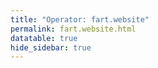 ```yaml
---
title: "Operator: fart.website"
permalink: fart.website.html
datatable: true
hide_sidebar: true
---
```


<div>                        <script type="text/javascript">window.PlotlyConfig = {MathJaxConfig: 'local'};</script>
        <script src="https://cdn.plot.ly/plotly-2.4.2.min.js"></script>                <div id="36823562-0ada-4f53-aae8-81ca2c1b817a" class="plotly-graph-div" style="height:100%; width:100%;"></div>            <script type="text/javascript">                                    window.PLOTLYENV=window.PLOTLYENV || {};                                    if (document.getElementById("36823562-0ada-4f53-aae8-81ca2c1b817a")) {                    Plotly.newPlot(                        "36823562-0ada-4f53-aae8-81ca2c1b817a",                        [{"name":"exit probability (%)","type":"scatter","x":["2020-09-05","2020-09-06","2020-09-08","2020-09-09","2020-09-10","2020-09-11","2020-09-12","2020-09-13","2020-09-14","2020-09-15","2020-09-16","2020-09-17","2020-09-18","2020-09-19","2020-09-20","2020-09-21","2020-09-22","2020-09-23","2020-09-24","2020-09-25","2020-09-26","2020-09-27","2020-09-28","2020-09-29","2020-09-30","2020-10-01","2020-10-02","2020-10-03","2020-10-04","2020-10-05","2020-10-06","2020-10-07","2020-10-08","2020-10-09","2020-10-10","2020-10-11","2020-10-12","2020-10-13","2020-10-14","2020-10-15","2020-10-16","2020-10-17","2020-10-18","2020-10-19","2020-11-01","2020-11-02","2020-11-03","2020-11-04","2020-11-05","2020-11-06","2020-11-07","2020-11-08","2020-11-09","2020-11-10","2020-11-11","2020-11-12","2020-11-13","2020-11-14","2020-12-01","2020-12-02","2020-12-03","2020-12-04","2020-12-05","2020-12-06","2020-12-07","2020-12-09","2020-12-10","2020-12-11","2020-12-12","2020-12-13","2020-12-14","2020-12-16","2020-12-19","2020-12-20","2020-12-22","2020-12-24","2020-12-25","2020-12-26","2020-12-27","2020-12-28","2020-12-29","2020-12-30","2020-12-31","2021-01-01","2021-01-02","2021-01-03","2021-01-04","2021-01-05","2021-01-07","2021-01-08","2021-01-09","2021-01-10","2021-01-11","2021-01-12","2021-01-13","2021-01-14","2021-01-15","2021-02-01","2021-02-02","2021-02-03","2021-02-04","2021-02-05","2021-02-06","2021-02-07","2021-02-08","2021-02-09","2021-02-10","2021-02-11","2021-02-12","2021-02-13","2021-02-14","2021-02-15","2021-02-16","2021-02-17","2021-02-18","2021-02-19","2021-02-20","2021-02-21","2021-02-22","2021-02-23","2021-02-24","2021-02-25","2021-02-26","2021-02-27","2021-02-28","2021-03-01","2021-03-02","2021-03-03","2021-03-04","2021-03-05","2021-03-06","2021-03-07","2021-03-08","2021-03-09","2021-03-10","2021-03-11","2021-03-13","2021-03-14","2021-03-15","2021-03-16","2021-03-17","2021-03-18","2021-03-19","2021-03-20","2021-03-21","2021-03-22","2021-03-23","2021-03-24","2021-03-25","2021-03-26","2021-03-27","2021-03-28","2021-03-29","2021-03-30","2021-03-31","2021-04-01","2021-04-02","2021-04-03","2021-04-04","2021-04-05","2021-04-06","2021-04-07","2021-04-08","2021-04-09","2021-04-10","2021-04-11","2021-04-12","2021-04-13","2021-04-14","2021-04-15","2021-04-16","2021-04-17","2021-04-18","2021-04-19","2021-04-20","2021-04-21","2021-04-22","2021-04-23","2021-04-24","2021-04-25","2021-04-26","2021-04-27","2021-04-28","2021-04-29","2021-04-30","2021-05-01","2021-05-02","2021-05-03","2021-05-04","2021-05-05","2021-05-06","2021-05-07","2021-05-08","2021-05-09","2021-05-10","2021-05-11","2021-05-12","2021-05-13","2021-05-14","2021-05-15","2021-05-16","2021-05-26","2021-05-27","2021-05-28","2021-05-29","2021-05-30","2021-05-31","2021-06-01","2021-06-02","2021-06-03","2021-06-04","2021-06-05","2021-06-06","2021-06-07","2021-06-09","2021-06-10","2021-06-11","2021-06-12","2021-06-13","2021-06-14","2021-06-15","2021-06-16","2021-06-17","2021-06-18","2021-06-19","2021-06-20","2021-06-21","2021-06-22","2021-06-23","2021-06-24","2021-06-25","2021-06-26","2021-06-27","2021-06-28","2021-06-29","2021-06-30","2021-07-01","2021-07-02","2021-07-03","2021-07-04","2021-07-05","2021-07-06","2021-07-07","2021-07-08","2021-07-09","2021-07-10","2021-07-11","2021-07-12","2021-07-13","2021-07-14","2021-07-15","2021-07-16","2021-07-17","2021-07-18","2021-07-19","2021-07-20","2021-07-21","2021-07-22","2021-07-23","2021-07-25","2021-07-26","2021-07-27","2021-07-28","2021-07-29","2021-07-30","2021-07-31","2021-08-01","2021-08-02","2021-08-03","2021-08-04","2021-08-05","2021-08-06","2021-08-07","2021-08-08","2021-08-09","2021-08-10","2021-08-11","2021-08-12","2021-08-13","2021-08-14","2021-08-15","2021-08-16","2021-08-17","2021-08-18","2021-08-19","2021-08-20","2021-08-21","2021-08-22","2021-08-24","2021-08-25","2021-08-26","2021-08-27","2021-08-28","2021-08-29","2021-08-30","2021-08-31","2021-09-01","2021-09-02","2021-09-03","2021-09-04","2021-09-05","2021-09-06","2021-09-07","2021-09-09","2021-09-10","2021-09-11","2021-09-12","2021-09-13","2021-09-14","2021-09-15","2021-09-16","2021-09-17","2021-09-18","2021-09-19","2021-09-20","2021-09-21","2021-09-22","2021-09-23","2021-09-24","2021-09-25","2021-09-26","2021-09-27","2021-09-28","2021-09-29","2021-09-30","2021-10-01","2021-10-02","2021-10-03","2021-10-04","2021-10-05","2021-10-06","2021-10-07","2021-10-08","2021-10-09","2021-10-10","2021-10-11","2021-10-12","2021-10-13","2021-10-14","2021-10-15","2021-10-16","2021-10-17","2021-10-18","2021-10-19","2021-10-20","2021-10-21","2021-10-22","2021-10-23","2021-10-25","2021-10-27","2021-10-28","2021-10-29","2021-10-31","2021-11-01","2021-11-02","2021-11-03","2021-11-04","2021-11-05","2021-11-06","2021-11-07","2021-11-08","2021-11-09","2021-11-10","2021-11-11","2021-11-12","2021-11-13","2021-11-14","2021-11-15","2021-11-16","2021-11-17","2021-11-19","2021-11-20","2021-11-21","2021-11-22","2021-11-23","2021-11-24","2021-11-25","2021-11-27","2021-11-28","2021-11-29","2021-11-30","2021-12-01","2021-12-02","2021-12-03","2021-12-04","2021-12-05","2021-12-06","2021-12-07","2021-12-08","2021-12-09","2021-12-10","2021-12-11","2021-12-12","2021-12-13","2021-12-14","2021-12-15","2021-12-16","2021-12-17","2021-12-18","2021-12-19","2021-12-20","2021-12-21","2021-12-22","2021-12-23","2021-12-25","2021-12-26","2021-12-27","2021-12-28","2021-12-29","2021-12-30","2021-12-31","2022-01-01","2022-01-02","2022-01-03","2022-01-04","2022-01-05","2022-01-06","2022-01-07","2022-01-08","2022-01-09","2022-01-10","2022-01-11","2022-01-12","2022-01-13","2022-01-14","2022-01-15","2022-01-16","2022-01-17","2022-01-18","2022-01-19","2022-01-20","2022-01-21","2022-01-22","2022-01-23","2022-01-24","2022-01-25","2022-01-26","2022-01-27","2022-01-28"],"xaxis":"x","y":[0.0,0.0,0.0,0.0,0.0,0.0,0.0,0.0,0.0,0.0,0.0,0.0,0.0,0.0,0.0,0.0,0.0,0.0,null,null,null,null,null,null,null,0.0,0.0,0.0,0.0,0.0,0.0,0.0,0.0,0.0,0.0,0.0,0.0,null,null,null,null,null,null,null,0.0,0.0,0.0,0.0,0.0,0.0,0.0,null,null,null,null,null,null,null,0.0,0.0,0.0,0.0,0.0,0.0,0.0,0.0,0.0,0.0,0.0,0.0,0.0,0.0,0.0,0.0,0.0,0.0,0.0,0.0,null,null,null,null,null,0.0,0.0,0.0,0.0,0.0,0.0,0.0,null,null,null,null,null,null,null,0.0,0.0,0.0,0.0,0.0,0.0,0.0,0.0,0.0,0.0,0.0,0.0,0.0,0.0,0.0,0.0,0.0,0.0,0.0,0.0,0.0,0.0,0.0,0.0,0.0,0.0,0.0,0.0,0.0,0.0,0.0,0.0,0.0,0.0,0.0,0.0,0.0,0.0,0.0,0.0,0.0,0.0,0.0,0.0,0.0,0.0,0.0,0.0,0.0,0.0,0.0,0.0,0.0,0.0,0.0,0.0,0.0,0.0,0.0,0.0,0.0,0.0,0.0,0.0,0.0,0.0,0.0,0.0,0.0,0.0,0.0,0.0,0.0,0.0,0.0,0.0,0.0,0.0,0.0,0.0,0.0,0.0,0.0,0.0,0.0,0.0,0.0,0.0,0.0,0.0,0.0,0.0,0.0,0.0,0.0,0.0,0.0,null,null,null,null,null,null,null,0.0,0.0,0.0,0.0,0.0,0.0,0.0,0.0,0.0,0.0,0.0,0.0,0.0,0.0,0.0,0.0,0.0,0.0,0.0,0.0,0.0,0.0,null,0.0,null,0.0,0.0,0.0,0.0,0.0,0.0,0.0,0.0,0.0,0.0,0.0,0.0,0.0,0.0,0.0,0.0,0.0,0.0,0.0,0.0,0.0,0.0,0.0,0.0,0.0,0.0,0.0,0.0,0.0,null,0.0,0.0,0.0,0.0,0.0,0.0,0.0,null,0.0,0.0,0.0,0.0,null,0.0,0.0,0.0,0.0,0.0,0.0,0.0,0.0,0.0,0.0,0.0,0.0,0.0,0.0,0.0,0.0,0.0,0.0,0.0,0.0,0.0,0.0,0.0,0.0,0.0,0.0,0.0,0.0,0.0,0.0,0.0,0.0,0.0,0.0,0.0,0.0,0.0,0.0,0.0,0.0,0.0,0.0,0.0,0.0,0.0,0.0,0.0,0.0,0.0,0.0,0.0,0.0,0.0,0.0,0.0,0.0,0.0,0.0,0.0,0.0,0.0,0.0,0.0,0.0,0.0,0.0,0.0,0.0,null,null,0.0,0.0,0.0,0.0,0.0,0.0,null,null,0.0,null,null,null,null,0.0,null,null,null,null,null,null,0.0,null,null,0.0,0.0,null,0.0,null,0.0,0.0,0.0,0.0,0.0,0.0,0.0,0.0,0.0,0.0,0.0,0.0,0.0,0.0,0.0,0.0,0.0,0.0,0.0,0.0,0.0,0.0,0.0,0.0,0.0,0.0,0.0,0.0,0.0,0.0,0.0,0.0,0.0,0.0,0.0,0.0,0.0,0.0,null,0.0,0.0,0.0,0.0,0.0,0.0,0.0,null,0.0,0.0,0.0,0.0,0.0,0.0,0.0,0.0,0.0,0.0,0.0,0.0,0.0,0.0,0.0,0.0,0.0,0.0,0.0,0.0,0.0,0.0,0.0,0.0,0.0],"yaxis":"y"},{"name":"guard probability (%)","type":"scatter","x":["2020-09-05","2020-09-06","2020-09-08","2020-09-09","2020-09-10","2020-09-11","2020-09-12","2020-09-13","2020-09-14","2020-09-15","2020-09-16","2020-09-17","2020-09-18","2020-09-19","2020-09-20","2020-09-21","2020-09-22","2020-09-23","2020-09-24","2020-09-25","2020-09-26","2020-09-27","2020-09-28","2020-09-29","2020-09-30","2020-10-01","2020-10-02","2020-10-03","2020-10-04","2020-10-05","2020-10-06","2020-10-07","2020-10-08","2020-10-09","2020-10-10","2020-10-11","2020-10-12","2020-10-13","2020-10-14","2020-10-15","2020-10-16","2020-10-17","2020-10-18","2020-10-19","2020-11-01","2020-11-02","2020-11-03","2020-11-04","2020-11-05","2020-11-06","2020-11-07","2020-11-08","2020-11-09","2020-11-10","2020-11-11","2020-11-12","2020-11-13","2020-11-14","2020-12-01","2020-12-02","2020-12-03","2020-12-04","2020-12-05","2020-12-06","2020-12-07","2020-12-09","2020-12-10","2020-12-11","2020-12-12","2020-12-13","2020-12-14","2020-12-16","2020-12-19","2020-12-20","2020-12-22","2020-12-24","2020-12-25","2020-12-26","2020-12-27","2020-12-28","2020-12-29","2020-12-30","2020-12-31","2021-01-01","2021-01-02","2021-01-03","2021-01-04","2021-01-05","2021-01-07","2021-01-08","2021-01-09","2021-01-10","2021-01-11","2021-01-12","2021-01-13","2021-01-14","2021-01-15","2021-02-01","2021-02-02","2021-02-03","2021-02-04","2021-02-05","2021-02-06","2021-02-07","2021-02-08","2021-02-09","2021-02-10","2021-02-11","2021-02-12","2021-02-13","2021-02-14","2021-02-15","2021-02-16","2021-02-17","2021-02-18","2021-02-19","2021-02-20","2021-02-21","2021-02-22","2021-02-23","2021-02-24","2021-02-25","2021-02-26","2021-02-27","2021-02-28","2021-03-01","2021-03-02","2021-03-03","2021-03-04","2021-03-05","2021-03-06","2021-03-07","2021-03-08","2021-03-09","2021-03-10","2021-03-11","2021-03-13","2021-03-14","2021-03-15","2021-03-16","2021-03-17","2021-03-18","2021-03-19","2021-03-20","2021-03-21","2021-03-22","2021-03-23","2021-03-24","2021-03-25","2021-03-26","2021-03-27","2021-03-28","2021-03-29","2021-03-30","2021-03-31","2021-04-01","2021-04-02","2021-04-03","2021-04-04","2021-04-05","2021-04-06","2021-04-07","2021-04-08","2021-04-09","2021-04-10","2021-04-11","2021-04-12","2021-04-13","2021-04-14","2021-04-15","2021-04-16","2021-04-17","2021-04-18","2021-04-19","2021-04-20","2021-04-21","2021-04-22","2021-04-23","2021-04-24","2021-04-25","2021-04-26","2021-04-27","2021-04-28","2021-04-29","2021-04-30","2021-05-01","2021-05-02","2021-05-03","2021-05-04","2021-05-05","2021-05-06","2021-05-07","2021-05-08","2021-05-09","2021-05-10","2021-05-11","2021-05-12","2021-05-13","2021-05-14","2021-05-15","2021-05-16","2021-05-26","2021-05-27","2021-05-28","2021-05-29","2021-05-30","2021-05-31","2021-06-01","2021-06-02","2021-06-03","2021-06-04","2021-06-05","2021-06-06","2021-06-07","2021-06-09","2021-06-10","2021-06-11","2021-06-12","2021-06-13","2021-06-14","2021-06-15","2021-06-16","2021-06-17","2021-06-18","2021-06-19","2021-06-20","2021-06-21","2021-06-22","2021-06-23","2021-06-24","2021-06-25","2021-06-26","2021-06-27","2021-06-28","2021-06-29","2021-06-30","2021-07-01","2021-07-02","2021-07-03","2021-07-04","2021-07-05","2021-07-06","2021-07-07","2021-07-08","2021-07-09","2021-07-10","2021-07-11","2021-07-12","2021-07-13","2021-07-14","2021-07-15","2021-07-16","2021-07-17","2021-07-18","2021-07-19","2021-07-20","2021-07-21","2021-07-22","2021-07-23","2021-07-25","2021-07-26","2021-07-27","2021-07-28","2021-07-29","2021-07-30","2021-07-31","2021-08-01","2021-08-02","2021-08-03","2021-08-04","2021-08-05","2021-08-06","2021-08-07","2021-08-08","2021-08-09","2021-08-10","2021-08-11","2021-08-12","2021-08-13","2021-08-14","2021-08-15","2021-08-16","2021-08-17","2021-08-18","2021-08-19","2021-08-20","2021-08-21","2021-08-22","2021-08-24","2021-08-25","2021-08-26","2021-08-27","2021-08-28","2021-08-29","2021-08-30","2021-08-31","2021-09-01","2021-09-02","2021-09-03","2021-09-04","2021-09-05","2021-09-06","2021-09-07","2021-09-09","2021-09-10","2021-09-11","2021-09-12","2021-09-13","2021-09-14","2021-09-15","2021-09-16","2021-09-17","2021-09-18","2021-09-19","2021-09-20","2021-09-21","2021-09-22","2021-09-23","2021-09-24","2021-09-25","2021-09-26","2021-09-27","2021-09-28","2021-09-29","2021-09-30","2021-10-01","2021-10-02","2021-10-03","2021-10-04","2021-10-05","2021-10-06","2021-10-07","2021-10-08","2021-10-09","2021-10-10","2021-10-11","2021-10-12","2021-10-13","2021-10-14","2021-10-15","2021-10-16","2021-10-17","2021-10-18","2021-10-19","2021-10-20","2021-10-21","2021-10-22","2021-10-23","2021-10-25","2021-10-27","2021-10-28","2021-10-29","2021-10-31","2021-11-01","2021-11-02","2021-11-03","2021-11-04","2021-11-05","2021-11-06","2021-11-07","2021-11-08","2021-11-09","2021-11-10","2021-11-11","2021-11-12","2021-11-13","2021-11-14","2021-11-15","2021-11-16","2021-11-17","2021-11-19","2021-11-20","2021-11-21","2021-11-22","2021-11-23","2021-11-24","2021-11-25","2021-11-27","2021-11-28","2021-11-29","2021-11-30","2021-12-01","2021-12-02","2021-12-03","2021-12-04","2021-12-05","2021-12-06","2021-12-07","2021-12-08","2021-12-09","2021-12-10","2021-12-11","2021-12-12","2021-12-13","2021-12-14","2021-12-15","2021-12-16","2021-12-17","2021-12-18","2021-12-19","2021-12-20","2021-12-21","2021-12-22","2021-12-23","2021-12-25","2021-12-26","2021-12-27","2021-12-28","2021-12-29","2021-12-30","2021-12-31","2022-01-01","2022-01-02","2022-01-03","2022-01-04","2022-01-05","2022-01-06","2022-01-07","2022-01-08","2022-01-09","2022-01-10","2022-01-11","2022-01-12","2022-01-13","2022-01-14","2022-01-15","2022-01-16","2022-01-17","2022-01-18","2022-01-19","2022-01-20","2022-01-21","2022-01-22","2022-01-23","2022-01-24","2022-01-25","2022-01-26","2022-01-27","2022-01-28"],"xaxis":"x","y":[0.0,0.0,0.0,0.0,0.0,0.0,0.0,0.0,0.0,0.0,0.0,0.0,0.0,0.0,0.0,0.0,0.0,0.0,null,null,null,null,null,null,null,0.0,0.0,0.0,0.0,0.0,0.0,0.0,0.0,0.0,0.0,0.0,0.0,null,null,null,null,null,null,null,0.0,0.0,0.0,0.0,0.0,0.0,0.0,null,null,null,null,null,null,null,0.0,0.0,0.0,0.0,0.0,0.0,0.0,0.0,0.0,0.0,0.0,0.0,0.0,0.0,0.0,0.0,0.0,0.0,0.0,0.0,null,null,null,null,null,0.0,0.0,0.0,0.0,0.0,0.0,0.0,null,null,null,null,null,null,null,0.0,0.0,0.0,0.0,0.0,0.0,0.0,0.0,0.0,0.0,0.0,0.0,0.0,0.0,0.0,0.0,0.0,0.0,0.0,0.0,0.0,0.0,0.0,0.0,0.0,0.0,0.0,0.0,0.0,0.0,0.0,0.0,0.0,0.0,0.0,0.0,0.0,0.0,0.0,0.0,0.0,0.0,0.0,0.0,0.0,0.0,0.0,0.0,0.0,0.0,0.0,0.0,0.0,0.0,0.0,0.0,0.0,0.0,0.0,0.0,0.0,0.0,0.0,0.0,0.0,0.0,0.0,0.0,0.0,0.0,0.0,0.0,0.0,0.0,0.0,0.0,0.0,0.0,0.0,0.0,0.0,0.0,0.0,0.0,0.0,0.0,0.0,0.0,0.0,0.0,0.0,0.0,0.0,0.0,0.0,0.0,0.0,null,null,null,null,null,null,null,0.0,0.0,0.0,0.0,0.0,0.0,0.0,0.0,0.0,0.0,0.0,0.0,0.0,0.0,0.0,0.0,0.0,0.0,0.0,0.0,0.0,0.0,null,0.0,null,0.0,0.0,0.0,0.0,0.0,0.0,0.0,0.0,0.0,0.0,0.0,0.0,0.0,0.0,0.0,0.0,0.0,0.0,0.0,0.0,0.0,0.0,0.0,0.0,0.0,0.0,0.0,0.0,0.0,null,0.0,0.0,0.0,0.0,0.0,0.0,0.0,null,0.0,0.0,0.0,0.0,null,0.0,0.0,0.0,0.0,0.0,0.0,0.0,0.0,0.0,0.0,0.0,0.0,0.0,0.0,0.0,0.0,0.0,0.0,0.0,0.0,0.0,0.0,0.0,0.0,0.0,0.0,0.0,0.0,0.0,0.0,0.0,0.0,0.0,0.0,0.0,0.0,0.0,0.0,0.0,0.0,0.0,0.0,0.0,0.0,0.0,0.0,0.0,0.0,0.0,0.0,0.0,0.0,0.0,0.0,0.0,0.0,0.0,0.0,0.0,0.0,0.0,0.0,0.0,0.0,0.0,0.0,0.0,0.0,null,null,0.0,0.0,0.0,0.0,0.0,0.0,null,null,0.0,null,null,null,null,0.0,null,null,null,null,null,null,0.0,null,null,0.0,0.0,null,0.0,null,0.0,0.0,0.0,0.0,0.0,0.0,0.0,0.0,0.0,0.0,0.0,0.0,0.0,0.0,0.0,0.0,0.0,0.0,0.0,0.0,0.0,0.0,0.0,0.0,0.0,0.0,0.0,0.0,0.0,0.0,0.0,0.0,0.0,0.0,0.0,0.0,0.0,0.0,null,0.0,0.0,0.0,0.0,0.0,0.0,0.0,null,0.0,0.0,0.0,0.0,0.0,0.0,0.0,0.0,0.0,0.0,0.0,0.0,0.0,0.0,0.0,0.0,0.0,0.0,0.0,0.0,0.0,0.0,0.0,0.0,0.0],"yaxis":"y"},{"name":"advertised bandwidth","type":"scatter","x":["2020-09-05","2020-09-06","2020-09-08","2020-09-09","2020-09-10","2020-09-11","2020-09-12","2020-09-13","2020-09-14","2020-09-15","2020-09-16","2020-09-17","2020-09-18","2020-09-19","2020-09-20","2020-09-21","2020-09-22","2020-09-23","2020-09-24","2020-09-25","2020-09-26","2020-09-27","2020-09-28","2020-09-29","2020-09-30","2020-10-01","2020-10-02","2020-10-03","2020-10-04","2020-10-05","2020-10-06","2020-10-07","2020-10-08","2020-10-09","2020-10-10","2020-10-11","2020-10-12","2020-10-13","2020-10-14","2020-10-15","2020-10-16","2020-10-17","2020-10-18","2020-10-19","2020-11-01","2020-11-02","2020-11-03","2020-11-04","2020-11-05","2020-11-06","2020-11-07","2020-11-08","2020-11-09","2020-11-10","2020-11-11","2020-11-12","2020-11-13","2020-11-14","2020-12-01","2020-12-02","2020-12-03","2020-12-04","2020-12-05","2020-12-06","2020-12-07","2020-12-09","2020-12-10","2020-12-11","2020-12-12","2020-12-13","2020-12-14","2020-12-16","2020-12-19","2020-12-20","2020-12-22","2020-12-24","2020-12-25","2020-12-26","2020-12-27","2020-12-28","2020-12-29","2020-12-30","2020-12-31","2021-01-01","2021-01-02","2021-01-03","2021-01-04","2021-01-05","2021-01-07","2021-01-08","2021-01-09","2021-01-10","2021-01-11","2021-01-12","2021-01-13","2021-01-14","2021-01-15","2021-02-01","2021-02-02","2021-02-03","2021-02-04","2021-02-05","2021-02-06","2021-02-07","2021-02-08","2021-02-09","2021-02-10","2021-02-11","2021-02-12","2021-02-13","2021-02-14","2021-02-15","2021-02-16","2021-02-17","2021-02-18","2021-02-19","2021-02-20","2021-02-21","2021-02-22","2021-02-23","2021-02-24","2021-02-25","2021-02-26","2021-02-27","2021-02-28","2021-03-01","2021-03-02","2021-03-03","2021-03-04","2021-03-05","2021-03-06","2021-03-07","2021-03-08","2021-03-09","2021-03-10","2021-03-11","2021-03-13","2021-03-14","2021-03-15","2021-03-16","2021-03-17","2021-03-18","2021-03-19","2021-03-20","2021-03-21","2021-03-22","2021-03-23","2021-03-24","2021-03-25","2021-03-26","2021-03-27","2021-03-28","2021-03-29","2021-03-30","2021-03-31","2021-04-01","2021-04-02","2021-04-03","2021-04-04","2021-04-05","2021-04-06","2021-04-07","2021-04-08","2021-04-09","2021-04-10","2021-04-11","2021-04-12","2021-04-13","2021-04-14","2021-04-15","2021-04-16","2021-04-17","2021-04-18","2021-04-19","2021-04-20","2021-04-21","2021-04-22","2021-04-23","2021-04-24","2021-04-25","2021-04-26","2021-04-27","2021-04-28","2021-04-29","2021-04-30","2021-05-01","2021-05-02","2021-05-03","2021-05-04","2021-05-05","2021-05-06","2021-05-07","2021-05-08","2021-05-09","2021-05-10","2021-05-11","2021-05-12","2021-05-13","2021-05-14","2021-05-15","2021-05-16","2021-05-26","2021-05-27","2021-05-28","2021-05-29","2021-05-30","2021-05-31","2021-06-01","2021-06-02","2021-06-03","2021-06-04","2021-06-05","2021-06-06","2021-06-07","2021-06-09","2021-06-10","2021-06-11","2021-06-12","2021-06-13","2021-06-14","2021-06-15","2021-06-16","2021-06-17","2021-06-18","2021-06-19","2021-06-20","2021-06-21","2021-06-22","2021-06-23","2021-06-24","2021-06-25","2021-06-26","2021-06-27","2021-06-28","2021-06-29","2021-06-30","2021-07-01","2021-07-02","2021-07-03","2021-07-04","2021-07-05","2021-07-06","2021-07-07","2021-07-08","2021-07-09","2021-07-10","2021-07-11","2021-07-12","2021-07-13","2021-07-14","2021-07-15","2021-07-16","2021-07-17","2021-07-18","2021-07-19","2021-07-20","2021-07-21","2021-07-22","2021-07-23","2021-07-25","2021-07-26","2021-07-27","2021-07-28","2021-07-29","2021-07-30","2021-07-31","2021-08-01","2021-08-02","2021-08-03","2021-08-04","2021-08-05","2021-08-06","2021-08-07","2021-08-08","2021-08-09","2021-08-10","2021-08-11","2021-08-12","2021-08-13","2021-08-14","2021-08-15","2021-08-16","2021-08-17","2021-08-18","2021-08-19","2021-08-20","2021-08-21","2021-08-22","2021-08-24","2021-08-25","2021-08-26","2021-08-27","2021-08-28","2021-08-29","2021-08-30","2021-08-31","2021-09-01","2021-09-02","2021-09-03","2021-09-04","2021-09-05","2021-09-06","2021-09-07","2021-09-09","2021-09-10","2021-09-11","2021-09-12","2021-09-13","2021-09-14","2021-09-15","2021-09-16","2021-09-17","2021-09-18","2021-09-19","2021-09-20","2021-09-21","2021-09-22","2021-09-23","2021-09-24","2021-09-25","2021-09-26","2021-09-27","2021-09-28","2021-09-29","2021-09-30","2021-10-01","2021-10-02","2021-10-03","2021-10-04","2021-10-05","2021-10-06","2021-10-07","2021-10-08","2021-10-09","2021-10-10","2021-10-11","2021-10-12","2021-10-13","2021-10-14","2021-10-15","2021-10-16","2021-10-17","2021-10-18","2021-10-19","2021-10-20","2021-10-21","2021-10-22","2021-10-23","2021-10-25","2021-10-27","2021-10-28","2021-10-29","2021-10-31","2021-11-01","2021-11-02","2021-11-03","2021-11-04","2021-11-05","2021-11-06","2021-11-07","2021-11-08","2021-11-09","2021-11-10","2021-11-11","2021-11-12","2021-11-13","2021-11-14","2021-11-15","2021-11-16","2021-11-17","2021-11-19","2021-11-20","2021-11-21","2021-11-22","2021-11-23","2021-11-24","2021-11-25","2021-11-27","2021-11-28","2021-11-29","2021-11-30","2021-12-01","2021-12-02","2021-12-03","2021-12-04","2021-12-05","2021-12-06","2021-12-07","2021-12-08","2021-12-09","2021-12-10","2021-12-11","2021-12-12","2021-12-13","2021-12-14","2021-12-15","2021-12-16","2021-12-17","2021-12-18","2021-12-19","2021-12-20","2021-12-21","2021-12-22","2021-12-23","2021-12-25","2021-12-26","2021-12-27","2021-12-28","2021-12-29","2021-12-30","2021-12-31","2022-01-01","2022-01-02","2022-01-03","2022-01-04","2022-01-05","2022-01-06","2022-01-07","2022-01-08","2022-01-09","2022-01-10","2022-01-11","2022-01-12","2022-01-13","2022-01-14","2022-01-15","2022-01-16","2022-01-17","2022-01-18","2022-01-19","2022-01-20","2022-01-21","2022-01-22","2022-01-23","2022-01-24","2022-01-25","2022-01-26","2022-01-27","2022-01-28"],"xaxis":"x","y":[0.0,0.0,0.01,0.01,0.01,0.01,0.02,0.02,0.03,0.03,0.03,0.03,0.03,0.02,0.03,0.03,0.03,0.03,0.03,0.03,0.03,0.03,0.03,0.03,0.03,0.0,0.0,0.03,0.03,0.03,0.03,0.03,0.03,0.03,0.03,0.03,0.04,0.04,0.04,0.04,0.04,0.04,0.04,0.04,0.0,0.04,0.04,0.04,0.04,0.04,0.05,0.05,0.05,0.05,0.05,0.05,0.05,0.05,0.0,0.0,0.03,0.03,0.03,0.03,0.03,0.02,0.02,0.02,0.02,0.02,0.02,0.02,0.02,0.02,0.02,0.02,0.03,0.03,0.03,0.03,0.03,0.03,0.03,0.03,0.02,0.05,0.05,0.05,0.05,0.05,0.05,0.05,0.05,0.05,0.05,0.05,0.05,0.01,0.01,0.01,0.01,0.01,0.01,0.01,0.01,0.01,0.01,0.01,0.01,0.01,0.01,0.01,0.01,0.01,0.01,0.01,0.01,0.01,0.01,0.01,0.01,0.01,0.01,0.01,0.01,0.01,0.01,0.01,0.01,0.01,0.01,0.01,0.01,0.01,0.01,0.01,0.01,0.01,0.01,0.01,0.01,0.01,0.01,0.01,0.01,0.01,0.01,0.01,0.01,0.01,0.01,0.01,0.01,0.01,0.01,0.01,0.01,0.01,0.01,0.01,0.01,0.01,0.01,0.01,0.01,0.01,0.01,0.01,0.01,0.01,0.01,0.01,0.01,0.01,0.01,0.01,0.01,0.01,0.01,0.01,0.01,0.01,0.01,0.01,0.01,0.01,0.01,0.01,0.01,0.01,0.01,0.01,0.01,0.01,0.01,0.01,0.01,0.01,0.01,0.01,0.01,0.0,0.01,0.01,0.01,0.01,0.01,0.01,0.01,0.01,0.01,0.01,0.01,0.01,0.01,0.01,0.01,0.01,0.01,0.01,0.01,0.01,0.01,0.01,0.01,0.01,0.01,0.01,0.01,0.01,0.01,0.01,0.01,0.01,0.01,0.01,0.01,0.01,0.01,0.01,0.01,0.01,0.01,0.01,0.01,0.01,0.01,0.01,0.01,0.01,0.01,0.01,0.01,0.01,0.01,0.01,0.01,0.01,0.01,0.01,0.01,0.01,0.01,0.01,0.01,0.01,0.01,0.01,0.01,0.01,0.01,0.01,0.01,0.01,0.01,0.01,0.01,0.01,0.01,0.01,0.01,0.01,0.01,0.01,0.01,0.01,0.01,0.01,0.01,0.01,0.01,0.01,0.01,0.01,0.01,0.01,0.01,0.01,0.01,0.01,0.01,0.01,0.01,0.01,0.01,0.01,0.01,0.01,0.01,0.01,0.01,0.01,0.01,0.01,0.01,0.01,0.01,0.01,0.01,0.01,0.01,0.01,0.01,0.01,0.01,0.01,0.01,0.01,0.01,0.01,0.01,0.01,0.01,0.01,0.01,0.01,0.01,0.01,0.01,0.01,0.01,0.01,0.01,0.01,0.01,0.01,0.01,0.01,0.01,0.01,0.01,0.01,0.01,0.01,0.01,0.01,0.01,0.01,0.01,0.01,0.01,0.01,0.01,0.01,0.01,0.01,0.01,0.01,0.01,0.01,0.01,0.01,0.01,0.01,0.01,0.01,0.01,0.01,0.01,0.01,0.01,0.01,0.01,0.01,0.01,0.01,0.01,0.01,0.01,0.01,0.01,0.01,0.01,0.01,0.01,0.01,0.01,0.01,0.01,0.01,0.01,0.01,0.01,0.01,0.01,0.01,0.01,0.01,0.01,0.01,0.01,0.01,0.01,0.01,0.01,0.01,0.01,0.01,0.01,0.01,0.01,0.01,0.01,0.01,0.01,0.01,0.01,0.01,0.01,0.01,0.01,0.01,0.01,0.01,0.01,0.01,0.01,0.01,0.01],"yaxis":"y2"}],                        {"hovermode":"x","template":{"data":{"bar":[{"error_x":{"color":"#2a3f5f"},"error_y":{"color":"#2a3f5f"},"marker":{"line":{"color":"#E5ECF6","width":0.5},"pattern":{"fillmode":"overlay","size":10,"solidity":0.2}},"type":"bar"}],"barpolar":[{"marker":{"line":{"color":"#E5ECF6","width":0.5},"pattern":{"fillmode":"overlay","size":10,"solidity":0.2}},"type":"barpolar"}],"carpet":[{"aaxis":{"endlinecolor":"#2a3f5f","gridcolor":"white","linecolor":"white","minorgridcolor":"white","startlinecolor":"#2a3f5f"},"baxis":{"endlinecolor":"#2a3f5f","gridcolor":"white","linecolor":"white","minorgridcolor":"white","startlinecolor":"#2a3f5f"},"type":"carpet"}],"choropleth":[{"colorbar":{"outlinewidth":0,"ticks":""},"type":"choropleth"}],"contour":[{"colorbar":{"outlinewidth":0,"ticks":""},"colorscale":[[0.0,"#0d0887"],[0.1111111111111111,"#46039f"],[0.2222222222222222,"#7201a8"],[0.3333333333333333,"#9c179e"],[0.4444444444444444,"#bd3786"],[0.5555555555555556,"#d8576b"],[0.6666666666666666,"#ed7953"],[0.7777777777777778,"#fb9f3a"],[0.8888888888888888,"#fdca26"],[1.0,"#f0f921"]],"type":"contour"}],"contourcarpet":[{"colorbar":{"outlinewidth":0,"ticks":""},"type":"contourcarpet"}],"heatmap":[{"colorbar":{"outlinewidth":0,"ticks":""},"colorscale":[[0.0,"#0d0887"],[0.1111111111111111,"#46039f"],[0.2222222222222222,"#7201a8"],[0.3333333333333333,"#9c179e"],[0.4444444444444444,"#bd3786"],[0.5555555555555556,"#d8576b"],[0.6666666666666666,"#ed7953"],[0.7777777777777778,"#fb9f3a"],[0.8888888888888888,"#fdca26"],[1.0,"#f0f921"]],"type":"heatmap"}],"heatmapgl":[{"colorbar":{"outlinewidth":0,"ticks":""},"colorscale":[[0.0,"#0d0887"],[0.1111111111111111,"#46039f"],[0.2222222222222222,"#7201a8"],[0.3333333333333333,"#9c179e"],[0.4444444444444444,"#bd3786"],[0.5555555555555556,"#d8576b"],[0.6666666666666666,"#ed7953"],[0.7777777777777778,"#fb9f3a"],[0.8888888888888888,"#fdca26"],[1.0,"#f0f921"]],"type":"heatmapgl"}],"histogram":[{"marker":{"pattern":{"fillmode":"overlay","size":10,"solidity":0.2}},"type":"histogram"}],"histogram2d":[{"colorbar":{"outlinewidth":0,"ticks":""},"colorscale":[[0.0,"#0d0887"],[0.1111111111111111,"#46039f"],[0.2222222222222222,"#7201a8"],[0.3333333333333333,"#9c179e"],[0.4444444444444444,"#bd3786"],[0.5555555555555556,"#d8576b"],[0.6666666666666666,"#ed7953"],[0.7777777777777778,"#fb9f3a"],[0.8888888888888888,"#fdca26"],[1.0,"#f0f921"]],"type":"histogram2d"}],"histogram2dcontour":[{"colorbar":{"outlinewidth":0,"ticks":""},"colorscale":[[0.0,"#0d0887"],[0.1111111111111111,"#46039f"],[0.2222222222222222,"#7201a8"],[0.3333333333333333,"#9c179e"],[0.4444444444444444,"#bd3786"],[0.5555555555555556,"#d8576b"],[0.6666666666666666,"#ed7953"],[0.7777777777777778,"#fb9f3a"],[0.8888888888888888,"#fdca26"],[1.0,"#f0f921"]],"type":"histogram2dcontour"}],"mesh3d":[{"colorbar":{"outlinewidth":0,"ticks":""},"type":"mesh3d"}],"parcoords":[{"line":{"colorbar":{"outlinewidth":0,"ticks":""}},"type":"parcoords"}],"pie":[{"automargin":true,"type":"pie"}],"scatter":[{"marker":{"colorbar":{"outlinewidth":0,"ticks":""}},"type":"scatter"}],"scatter3d":[{"line":{"colorbar":{"outlinewidth":0,"ticks":""}},"marker":{"colorbar":{"outlinewidth":0,"ticks":""}},"type":"scatter3d"}],"scattercarpet":[{"marker":{"colorbar":{"outlinewidth":0,"ticks":""}},"type":"scattercarpet"}],"scattergeo":[{"marker":{"colorbar":{"outlinewidth":0,"ticks":""}},"type":"scattergeo"}],"scattergl":[{"marker":{"colorbar":{"outlinewidth":0,"ticks":""}},"type":"scattergl"}],"scattermapbox":[{"marker":{"colorbar":{"outlinewidth":0,"ticks":""}},"type":"scattermapbox"}],"scatterpolar":[{"marker":{"colorbar":{"outlinewidth":0,"ticks":""}},"type":"scatterpolar"}],"scatterpolargl":[{"marker":{"colorbar":{"outlinewidth":0,"ticks":""}},"type":"scatterpolargl"}],"scatterternary":[{"marker":{"colorbar":{"outlinewidth":0,"ticks":""}},"type":"scatterternary"}],"surface":[{"colorbar":{"outlinewidth":0,"ticks":""},"colorscale":[[0.0,"#0d0887"],[0.1111111111111111,"#46039f"],[0.2222222222222222,"#7201a8"],[0.3333333333333333,"#9c179e"],[0.4444444444444444,"#bd3786"],[0.5555555555555556,"#d8576b"],[0.6666666666666666,"#ed7953"],[0.7777777777777778,"#fb9f3a"],[0.8888888888888888,"#fdca26"],[1.0,"#f0f921"]],"type":"surface"}],"table":[{"cells":{"fill":{"color":"#EBF0F8"},"line":{"color":"white"}},"header":{"fill":{"color":"#C8D4E3"},"line":{"color":"white"}},"type":"table"}]},"layout":{"annotationdefaults":{"arrowcolor":"#2a3f5f","arrowhead":0,"arrowwidth":1},"autotypenumbers":"strict","coloraxis":{"colorbar":{"outlinewidth":0,"ticks":""}},"colorscale":{"diverging":[[0,"#8e0152"],[0.1,"#c51b7d"],[0.2,"#de77ae"],[0.3,"#f1b6da"],[0.4,"#fde0ef"],[0.5,"#f7f7f7"],[0.6,"#e6f5d0"],[0.7,"#b8e186"],[0.8,"#7fbc41"],[0.9,"#4d9221"],[1,"#276419"]],"sequential":[[0.0,"#0d0887"],[0.1111111111111111,"#46039f"],[0.2222222222222222,"#7201a8"],[0.3333333333333333,"#9c179e"],[0.4444444444444444,"#bd3786"],[0.5555555555555556,"#d8576b"],[0.6666666666666666,"#ed7953"],[0.7777777777777778,"#fb9f3a"],[0.8888888888888888,"#fdca26"],[1.0,"#f0f921"]],"sequentialminus":[[0.0,"#0d0887"],[0.1111111111111111,"#46039f"],[0.2222222222222222,"#7201a8"],[0.3333333333333333,"#9c179e"],[0.4444444444444444,"#bd3786"],[0.5555555555555556,"#d8576b"],[0.6666666666666666,"#ed7953"],[0.7777777777777778,"#fb9f3a"],[0.8888888888888888,"#fdca26"],[1.0,"#f0f921"]]},"colorway":["#636efa","#EF553B","#00cc96","#ab63fa","#FFA15A","#19d3f3","#FF6692","#B6E880","#FF97FF","#FECB52"],"font":{"color":"#2a3f5f"},"geo":{"bgcolor":"white","lakecolor":"white","landcolor":"#E5ECF6","showlakes":true,"showland":true,"subunitcolor":"white"},"hoverlabel":{"align":"left"},"hovermode":"closest","mapbox":{"style":"light"},"paper_bgcolor":"white","plot_bgcolor":"#E5ECF6","polar":{"angularaxis":{"gridcolor":"white","linecolor":"white","ticks":""},"bgcolor":"#E5ECF6","radialaxis":{"gridcolor":"white","linecolor":"white","ticks":""}},"scene":{"xaxis":{"backgroundcolor":"#E5ECF6","gridcolor":"white","gridwidth":2,"linecolor":"white","showbackground":true,"ticks":"","zerolinecolor":"white"},"yaxis":{"backgroundcolor":"#E5ECF6","gridcolor":"white","gridwidth":2,"linecolor":"white","showbackground":true,"ticks":"","zerolinecolor":"white"},"zaxis":{"backgroundcolor":"#E5ECF6","gridcolor":"white","gridwidth":2,"linecolor":"white","showbackground":true,"ticks":"","zerolinecolor":"white"}},"shapedefaults":{"line":{"color":"#2a3f5f"}},"ternary":{"aaxis":{"gridcolor":"white","linecolor":"white","ticks":""},"baxis":{"gridcolor":"white","linecolor":"white","ticks":""},"bgcolor":"#E5ECF6","caxis":{"gridcolor":"white","linecolor":"white","ticks":""}},"title":{"x":0.05},"xaxis":{"automargin":true,"gridcolor":"white","linecolor":"white","ticks":"","title":{"standoff":15},"zerolinecolor":"white","zerolinewidth":2},"yaxis":{"automargin":true,"gridcolor":"white","linecolor":"white","ticks":"","title":{"standoff":15},"zerolinecolor":"white","zerolinewidth":2}}},"xaxis":{"anchor":"y","domain":[0.0,0.94],"rangeselector":{"buttons":[{"count":7,"label":"week","step":"day","stepmode":"backward"},{"count":1,"label":"month","step":"month","stepmode":"backward"},{"count":6,"label":"6 months","step":"month","stepmode":"backward"},{"count":1,"label":"year","step":"year","stepmode":"backward"},{"step":"all"}]}},"yaxis":{"anchor":"x","domain":[0.0,1.0],"rangemode":"nonnegative","ticksuffix":"%","title":{"text":"exit / guard probability"}},"yaxis2":{"anchor":"x","overlaying":"y","rangemode":"nonnegative","side":"right","ticksuffix":" Gbit/s","title":{"text":"advertised bandwidth"}}},                        {"responsive": true}                    )                };                            </script>        </div>

Only proven relays are included in the graph and table. A proven relay claims to be part of a domain
and can be verified to be part of it via the
["well-known" URL or DNS records](https://nusenu.github.io/ContactInfo-Information-Sharing-Specification/#proof).

<div class="datatable-begin"></div>

| Nickname                                                           |   Mbit/s | Exit   | IPv4                                                   | IPv6                                                                     | First Seen   | Tor Version   | AS Name                                 |
|:-------------------------------------------------------------------|---------:|:-------|:-------------------------------------------------------|:-------------------------------------------------------------------------|:-------------|:--------------|:----------------------------------------|
| [gopherf20](w/relay/79662BDFC6B8886690415335A9551F643CC043ED.html) |       16 | N      | [198.199.92.217](https://stat.ripe.net/198.199.92.217) | [2604:a880:1:20::3b:1001](https://stat.ripe.net/2604:a880:1:20::3b:1001) | 2020-09-04   | 0.4.6.8       | [DIGITALOCEAN-ASN](w/as_number/AS14061) |

<div class="datatable-end"></div> 